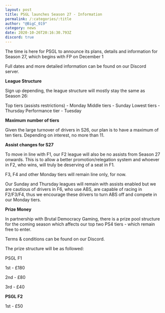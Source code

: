 ```yaml
---
layout: post
title: PSGL launches Season 27 - Information
permalink: /:categories/:title
author: "@BigC_019"
category: news
date: 2020-10-26T20:16:30.793Z
discord: true
---
```

The time is here for PSGL to announce its plans, details and information for Season 27, which begins with FP on December 1

<!--more-->

Full dates and more detailed information can be found on our Discord server.

**League Structure**

Sign up depending, the league structure will mostly stay the same as Season 26:

Top tiers (assists restrictions) - Monday
Middle tiers - Sunday
Lowest tiers - Thursday
Performance tier - Tuesday

**Maximum number of tiers**

Given the large turnover of drivers in S26, our plan is to have a maximum of ten tiers. Depending on interest, no more than 11.

**Assist changes for S27**

To move in line with F1, our F2 league will also be no assists from Season 27 onwards. This is to allow a better promotion/relegation system and whoever in F2, who wins, will truly be deserving of a seat in F1.

F3, F4 and other Monday tiers will remain line only, for now.

Our Sunday and Thursday leagues will remain with assists enabled but we are cautious of drivers in F6, who use ABS, are capable of racing in F2/F3/F4, thus we encourage these drivers to turn ABS off and compete in our Monday tiers.

**Prize Money**

In partnership with Brutal Democracy Gaming, there is a prize pool structure for the coming season which affects our top two PS4 tiers - which remain free to enter.

Terms & conditions can be found on our Discord.

The prize structure will be as followed:

PSGL F1

1st - £180


2nd - £80


3rd - £40 



**PSGL F2**

1st - £50